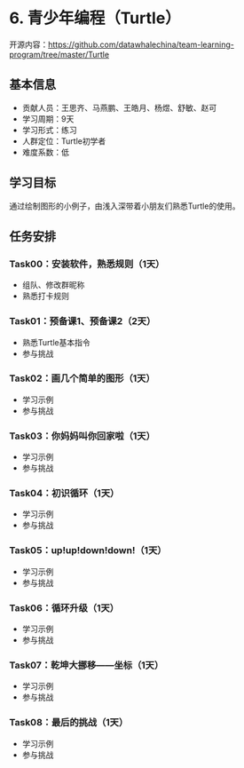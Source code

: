 ﻿# 6. 青少年编程（Turtle）

开源内容：https://github.com/datawhalechina/team-learning-program/tree/master/Turtle

## 基本信息
- 贡献人员：王思齐、马燕鹏、王皓月、杨煜、舒敏、赵可
- 学习周期：9天
- 学习形式：练习
- 人群定位：Turtle初学者
- 难度系数：低

## 学习目标

通过绘制图形的小例子，由浅入深带着小朋友们熟悉Turtle的使用。

## 任务安排

### Task00：安装软件，熟悉规则（1天）

- 组队、修改群昵称
- 熟悉打卡规则

### Task01：预备课1、预备课2（2天）
- 熟悉Turtle基本指令
- 参与挑战


### Task02：画几个简单的图形（1天）
- 学习示例
- 参与挑战

### Task03：你妈妈叫你回家啦（1天）
- 学习示例
- 参与挑战

### Task04：初识循环（1天）
- 学习示例
- 参与挑战

### Task05：up!up!down!down!（1天）
- 学习示例
- 参与挑战



### Task06：循环升级（1天）
- 学习示例
- 参与挑战


### Task07：乾坤大挪移——坐标（1天）
- 学习示例
- 参与挑战

### Task08：最后的挑战（1天）
- 学习示例
- 参与挑战

